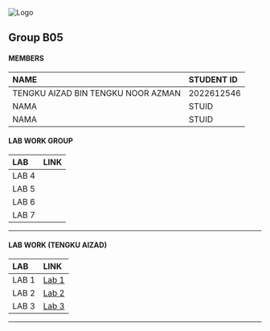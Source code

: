 
![Logo](https://media2.giphy.com/media/v1.Y2lkPTc5MGI3NjExa2VycHB6aTJkd2drNTNoZnRvOWp2NHM4dnp5cmd6NjkzNG9uaThvbyZlcD12MV9pbnRlcm5hbF9naWZfYnlfaWQmY3Q9Zw/Lopx9eUi34rbq/giphy.webp)
## Group B05

#### MEMBERS



| NAME | STUDENT ID                |
| :-------- | :------------------------- |
| TENGKU AIZAD BIN TENGKU NOOR AZMAN | 2022612546|
| NAMA | STUID|
| NAMA | STUID|

#### LAB WORK GROUP

| LAB |               LINK     |
| :--------|     :-------      |
| LAB 4           |   | 
| LAB 5          |   |
| LAB 6           |   |
| LAB 7           |   |

_____________________________________________________________________________________________________________

#### LAB WORK (TENGKU AIZAD)


| LAB |               LINK     |
| :--------|     :-------      |
| LAB 1           |    [Lab 1](https://t.me/c/1268048899/34297?thread=33987)| 
| LAB 2           |    [Lab 2](https://t.me/c/1268048899/34228?thread=33988)|
| LAB 3           |    [Lab 3](https://www.youtube.com/watch?v=K4DOyUvqLDU) |

______________________________________________________________________________________________________________


